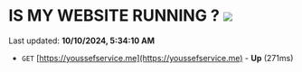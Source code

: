 # IS MY WEBSITE RUNNING ? [![](https://img.shields.io/static/v1?label=Sponsor&message=%E2%9D%A4&logo=GitHub&color=%23fe8e86)](https://github.com/sponsors/Youssef-Lehmam)

Last updated: **10/10/2024, 5:34:10 AM**

- `GET` [https://youssefservice.me](https://youssefservice.me) - **Up** (271ms)
